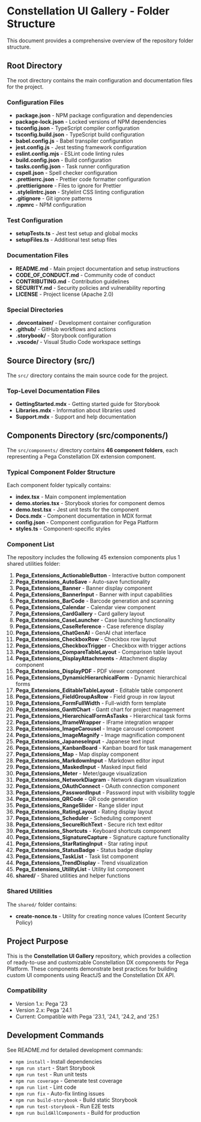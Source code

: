 # Constellation UI Gallery - Folder Structure

This document provides a comprehensive overview of the repository folder structure.

## Root Directory

The root directory contains the main configuration and documentation files for the project.

### Configuration Files

- **package.json** - NPM package configuration and dependencies
- **package-lock.json** - Locked versions of NPM dependencies
- **tsconfig.json** - TypeScript compiler configuration
- **tsconfig.build.json** - TypeScript build configuration
- **babel.config.js** - Babel transpiler configuration
- **jest.config.js** - Jest testing framework configuration
- **eslint.config.mjs** - ESLint code linting rules
- **build.config.json** - Build configuration
- **tasks.config.json** - Task runner configuration
- **cspell.json** - Spell checker configuration
- **.prettierrc.json** - Prettier code formatter configuration
- **.prettierignore** - Files to ignore for Prettier
- **.stylelintrc.json** - Stylelint CSS linting configuration
- **.gitignore** - Git ignore patterns
- **.npmrc** - NPM configuration

### Test Configuration

- **setupTests.ts** - Jest test setup and global mocks
- **setupFiles.ts** - Additional test setup files

### Documentation Files

- **README.md** - Main project documentation and setup instructions
- **CODE_OF_CONDUCT.md** - Community code of conduct
- **CONTRIBUTING.md** - Contribution guidelines
- **SECURITY.md** - Security policies and vulnerability reporting
- **LICENSE** - Project license (Apache 2.0)

### Special Directories

- **.devcontainer/** - Development container configuration
- **.github/** - GitHub workflows and actions
- **.storybook/** - Storybook configuration
- **.vscode/** - Visual Studio Code workspace settings

## Source Directory (src/)

The `src/` directory contains the main source code for the project.

### Top-Level Documentation Files

- **GettingStarted.mdx** - Getting started guide for Storybook
- **Libraries.mdx** - Information about libraries used
- **Support.mdx** - Support and help documentation

## Components Directory (src/components/)

The `src/components/` directory contains **46 component folders**, each representing a Pega Constellation DX extension component.

### Typical Component Folder Structure

Each component folder typically contains:

- **index.tsx** - Main component implementation
- **demo.stories.tsx** - Storybook stories for component demos
- **demo.test.tsx** - Jest unit tests for the component
- **Docs.mdx** - Component documentation in MDX format
- **config.json** - Component configuration for Pega Platform
- **styles.ts** - Component-specific styles

### Component List

The repository includes the following 45 extension components plus 1 shared utilities folder:

1. **Pega_Extensions_ActionableButton** - Interactive button component
2. **Pega_Extensions_AutoSave** - Auto-save functionality
3. **Pega_Extensions_Banner** - Banner display component
4. **Pega_Extensions_BannerInput** - Banner with input capabilities
5. **Pega_Extensions_BarCode** - Barcode generation and scanning
6. **Pega_Extensions_Calendar** - Calendar view component
7. **Pega_Extensions_CardGallery** - Card gallery layout
8. **Pega_Extensions_CaseLauncher** - Case launching functionality
9. **Pega_Extensions_CaseReference** - Case reference display
10. **Pega_Extensions_ChatGenAI** - GenAI chat interface
11. **Pega_Extensions_CheckboxRow** - Checkbox row layout
12. **Pega_Extensions_CheckboxTrigger** - Checkbox with trigger actions
13. **Pega_Extensions_CompareTableLayout** - Comparison table layout
14. **Pega_Extensions_DisplayAttachments** - Attachment display component
15. **Pega_Extensions_DisplayPDF** - PDF viewer component
16. **Pega_Extensions_DynamicHierarchicalForm** - Dynamic hierarchical forms
17. **Pega_Extensions_EditableTableLayout** - Editable table component
18. **Pega_Extensions_FieldGroupAsRow** - Field group in row layout
19. **Pega_Extensions_FormFullWidth** - Full-width form template
20. **Pega_Extensions_GanttChart** - Gantt chart for project management
21. **Pega_Extensions_HierarchicalFormAsTasks** - Hierarchical task forms
22. **Pega_Extensions_IframeWrapper** - IFrame integration wrapper
23. **Pega_Extensions_ImageCarousel** - Image carousel component
24. **Pega_Extensions_ImageMagnify** - Image magnification component
25. **Pega_Extensions_JapaneseInput** - Japanese text input
26. **Pega_Extensions_KanbanBoard** - Kanban board for task management
27. **Pega_Extensions_Map** - Map display component
28. **Pega_Extensions_MarkdownInput** - Markdown editor input
29. **Pega_Extensions_MaskedInput** - Masked input field
30. **Pega_Extensions_Meter** - Meter/gauge visualization
31. **Pega_Extensions_NetworkDiagram** - Network diagram visualization
32. **Pega_Extensions_OAuthConnect** - OAuth connection component
33. **Pega_Extensions_PasswordInput** - Password input with visibility toggle
34. **Pega_Extensions_QRCode** - QR code generation
35. **Pega_Extensions_RangeSlider** - Range slider input
36. **Pega_Extensions_RatingLayout** - Rating display layout
37. **Pega_Extensions_Scheduler** - Scheduling component
38. **Pega_Extensions_SecureRichText** - Secure rich text editor
39. **Pega_Extensions_Shortcuts** - Keyboard shortcuts component
40. **Pega_Extensions_SignatureCapture** - Signature capture functionality
41. **Pega_Extensions_StarRatingInput** - Star rating input
42. **Pega_Extensions_StatusBadge** - Status badge display
43. **Pega_Extensions_TaskList** - Task list component
44. **Pega_Extensions_TrendDisplay** - Trend visualization
45. **Pega_Extensions_UtilityList** - Utility list component
46. **shared/** - Shared utilities and helper functions

### Shared Utilities

The `shared/` folder contains:

- **create-nonce.ts** - Utility for creating nonce values (Content Security Policy)

## Project Purpose

This is the **Constellation UI Gallery** repository, which provides a collection of ready-to-use and customizable Constellation DX components for Pega Platform. These components demonstrate best practices for building custom UI components using ReactJS and the Constellation DX API.

### Compatibility

- Version 1.x: Pega '23
- Version 2.x: Pega '24.1
- Current: Compatible with Pega '23.1, '24.1, '24.2, and '25.1

## Development Commands

See README.md for detailed development commands:

- `npm install` - Install dependencies
- `npm run start` - Start Storybook
- `npm run test` - Run unit tests
- `npm run coverage` - Generate test coverage
- `npm run lint` - Lint code
- `npm run fix` - Auto-fix linting issues
- `npm run build-storybook` - Build static Storybook
- `npm run test-storybook` - Run E2E tests
- `npm run buildAllComponents` - Build for production
